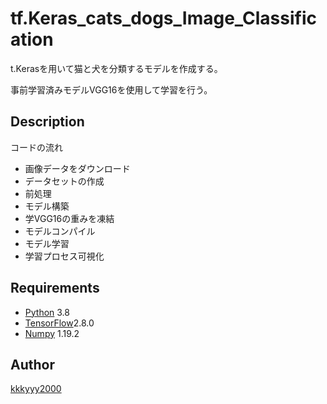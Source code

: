 # tf.Keras_cats_dogs_Image_Classification
t.Kerasを用いて猫と犬を分類するモデルを作成する。

事前学習済みモデルVGG16を使用して学習を行う。


## Description
コードの流れ
- 画像データをダウンロード
- データセットの作成
- 前処理
- モデル構築
- 学VGG16の重みを凍結
- モデルコンパイル
- モデル学習
- 学習プロセス可視化

## Requirements
- [Python](https://www.python.org/) 3.8
- [TensorFlow](https://www.tensorflow.org/api_docs/python/tf?hl=ja)2.8.0
- [Numpy](http://www.numpy.org/) 1.19.2

## Author

[kkkyyy2000](https://github.com/kkkyyy2000)
